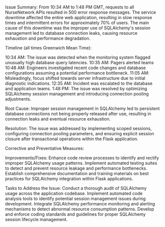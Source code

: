 Issue Summary:
From 10:34 AM to 1:48 PM GMT, requests to all NurseNetwork APIs resulted in
500 error response messages. The service downtime affected the entire web
application, resulting in slow response times and intermittent errors for
approximately 70% of users. The main cause of this downtime was the improper
use of SQLAlchemy's session management led to database connection leaks, causing
resource exhaustion and performance degradation.

Timeline (all times Greenwich Mean Time):

10:34 AM: The issue was detected when the monitoring system flagged unusually high
database query latencies.
10:35 AM: Pagers alerted teams
10:48 AM: Engineers investigated recent code changes and database configurations
assuming a potential performance bottleneck.
11:05 AM: Misleadingly, focus shifted towards server infrastructure due to initial
diagnostic indications.
12:35 AM: Incident was escalated to the database and application teams.
1:48 PM: The issue was resolved by optimizing SQLAlchemy session management and
introducing connection pooling adjustments.

Root Cause:
Improper session management in SQLAlchemy led to persistent database connections not
being properly released after use, resulting in connection leaks and eventual resource
exhaustion.

Resolution:
The issue was addressed by implementing scoped sessions, configuring connection pooling
parameters, and ensuring explicit session closure after transactional operations within
the Flask application.

Corrective and Preventative Measures:

Improvements/Fixes:
Enhance code review processes to identify and rectify improper SQLAlchemy usage patterns.
Implement automated testing suites to detect and prevent resource leakage and performance
bottlenecks.
Establish comprehensive documentation and training materials on best practices for SQLAlchemy
integration within Flask applications.

Tasks to Address the Issue:
Conduct a thorough audit of SQLAlchemy usage across the application codebase.
Implement automated code analysis tools to identify potential session management issues during
development.
Integrate SQLAlchemy performance monitoring and alerting mechanisms to detect abnormal resource
consumption patterns.
Develop and enforce coding standards and guidelines for proper SQLAlchemy session lifecycle management.
